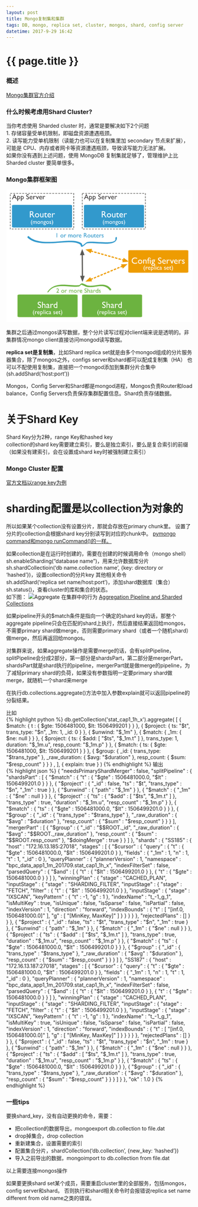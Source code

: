 ```yaml
---
layout: post
title: Mongo复制集和集群
tags: DB, mongo, replica set, cluster, mongos, shard, config server
datetime: 2017-9-29 16:42
---
```


{{ page.title }}
================
### 概述
<a href="https://docs.mongodb.com/manual/sharding/index.html">Mongo集群官方介绍</a>

### 什么时候考虑用Shard Cluster?
<p>
当你考虑使用 Sharded cluster 时，通常是要解决如下2个问题</br>
1. 存储容量受单机限制，即磁盘资源遭遇瓶颈。</br>
2. 读写能力受单机限制（读能力也可以在复制集里加 secondary 节点来扩展），可能是 CPU、内存或者网卡等资源遭遇瓶颈，导致读写能力无法扩展。</br>
如果你没有遇到上述问题，使用 MongoDB 复制集就足够了，管理维护上比 Sharded cluster 要简单很多。
</p>

### Mongo集群框架图
<img src="/assets/img/mongo-cluster-framework.png" />
<p>
集群之后通过mongos读写数据，整个分片读写过程对client端来说是透明的。非集群情况mongo client直接访问mongod读写数据。
</p>
<p>
<strong>replica set是复制集</strong>，比如Shard replica set就是由多个mongod组成的分片服务器集合，除了mongos之外，configs server和shard都可以配成复制集（HA）
也可以不配使用复制集，直接把一个mongod添加到集群分片合集中(sh.addShard(‘host:port’))
</p>
<p>
Mongos，Config Server和Shard都是mongod进程，Mongos负责Router和load balance，Config Servers负责保存集群配置信息。Shard负责存储数据。
</p>

# 关于Shard Key
<p>
Shard Key分为2种，range Key和hashed key</br>
collection的shard key需要建立索引，要么是独立索引，要么是复合索引的前缀（如果没有建索引，会在设置成shard key时被强制建立索引）
</p>

### Mongo Cluster 配置
<a href="https://docs.mongodb.com/manual/tutorial/deploy-sharded-cluster-ranged-sharding/">官方文档以range key为例</a>

# sharding配置是以collection为对象的
<p>
所以如果某个collection没有设置分片，那就会存放在primary chunk里。
设置了分片的collection会根据shard key分别读写到对应的chunk中。
<a href="https://docs.mongodb.com/manual/reference/command/">pymongo command和mongo runCommand()的一样。</a>
</p>
<p>
如果collection是在运行时创建的，需要在创建的时候调用命令（mongo shell）</br>
sh.enableSharding(“database name”)，用来允许数据库分片 </br>
sh.shardCollectioin(‘db name.collection name’, {key: directory or ‘hashed’})，设置collection的分片key
其他相关命令</br>
sh.addShard(‘replica set name/host:port’)，添加shard数据库（集合）</br>
sh.status()，查看cluster的库和集合的状态。</br>
如下图：
<img src="/assets/img/mongo-sh-status.png />
蓝色框表示3个shards（都不是复制集而是单独mongod server）
</p>

### Aggregate 在集群中的行为
<a href="https://docs.mongodb.com/manual/core/aggregation-pipeline-sharded-collections/#aggregation-pipeline-sharded-collection">
Aggregation Pipeline and Sharded Collections
</a>
<p>
如果pipeline开头的$match条件是指向一个确定的shard key的话，那整个aggregate pipeline只会在匹配的shard上执行，然后直接结果返回给mongos，不需要primary shard做merge，否则需要primary shard（或者一个随机shard）做merge，然后再返回给mongos。
</p>
<p>
对集群来说，如果aggregate操作是需要merge的话，会有splitPipeline，splitPipeline会分成2部分，第一部分是shardsPart，第二部分是mergerPart，shardsPart就是shard执行的pipeline，mergerPart就是做merge的pipeline，为了减轻primary shard的负荷，如果没有参数指明一定要primary shard做merge，就随机一个shard来merge
</p>
<p>
在执行db.collections.aggregate()方法中加入参数explain就可以返回pipeline的分裂结果。
</p>
比如</br>
{% highlight python %}
db.getCollection('stat_cap1_1h_x').aggregate(
    [
        { $match: { t : { $gte: 1506481000, $lt: 1506499201 }  } },
        { $project: { ts: "$t", trans_type: "$n", _1m: 1, _id: 0 } },
        { $unwind: "$_1m" },
        { $match: { _1m: { $ne: null } } },
        { $project: { ts: { $add: [ "$ts", "$_1m.t" ] }, trans_type: 1, duration: "$_1m.u", resp_count: "$_1m.p" } },
        { $match: { ts: { $gte: 1506481000, $lt: 1506499201 } } },
        { $group: { _id: { trans_type: "$trans_type" }, _raw_duration: { $avg: "$duration" }, resp_count: { $sum: "$resp_count" } } } ,
    ],
    { explain: true }
)
{% endhighlight %}
输出</br>
{% highlight json %}
{
    "needsPrimaryShardMerger" : false,
    "splitPipeline" : {
        "shardsPart" : [
            {
                "$match" : {
                    "t" : {
                        "$gte" : 1506481000.0,
                        "$lt" : 1506499201.0
                    }
                }
            },
            {
                "$project" : {
                    "_id" : false,
                    "ts" : "$t",
                    "trans_type" : "$n",
                    "_1m" : true
                }
            },
            {
                "$unwind" : {
                    "path" : "$_1m"
                }
            },
            {
                "$match" : {
                    "_1m" : {
                        "$ne" : null
                    }
                }
            },
            {
                "$project" : {
                    "ts" : {
                        "$add" : [
                            "$ts",
                            "$_1m.t"
                        ]
                    },
                    "trans_type" : true,
                    "duration" : "$_1m.u",
                    "resp_count" : "$_1m.p"
                }
            },
            {
                "$match" : {
                    "ts" : {
                        "$gte" : 1506481000.0,
                        "$lt" : 1506499201.0
                    }
                }
            },
            {
                "$group" : {
                    "_id" : {
                        "trans_type" : "$trans_type"
                    },
                    "_raw_duration" : {
                        "$avg" : "$duration"
                    },
                    "resp_count" : {
                        "$sum" : "$resp_count"
                    }
                }
            }
        ],
        "mergerPart" : [
            {
                "$group" : {
                    "_id" : "$$ROOT._id",
                    "_raw_duration" : {
                        "$avg" : "$$ROOT._raw_duration"
                    },
                    "resp_count" : {
                        "$sum" : "$$ROOT.resp_count"
                    },
                    "$doingMerge" : true
                }
            }
        ]
    },
    "shards" : {
        "SS185" : {
            "host" : "172.16.13.185:27018",
            "stages" : [
                {
                    "$cursor" : {
                        "query" : {
                            "t" : {
                                "$gte" : 1506481000.0,
                                "$lt" : 1506499201.0
                            }
                        },
                        "fields" : {
                            "_1m" : 1,
                            "n" : 1,
                            "t" : 1,
                            "_id" : 0
                        },
                        "queryPlanner" : {
                            "plannerVersion" : 1,
                            "namespace" : "bpc_data_app1_1m_201709.stat_cap1_1h_x",
                            "indexFilterSet" : false,
                            "parsedQuery" : {
                                "$and" : [
                                    {
                                        "t" : {
                                            "$lt" : 1506499201.0
                                        }
                                    },
                                    {
                                        "t" : {
                                            "$gte" : 1506481000.0
                                        }
                                    }
                                ]
                            },
                            "winningPlan" : {
                                "stage" : "CACHED_PLAN",
                                "inputStage" : {
                                    "stage" : "SHARDING_FILTER",
                                    "inputStage" : {
                                        "stage" : "FETCH",
                                        "filter" : {
                                            "t" : {
                                                "$lt" : 1506499201.0
                                            }
                                        },
                                        "inputStage" : {
                                            "stage" : "IXSCAN",
                                            "keyPattern" : {
                                                "t" : -1,
                                                "g" : 1
                                            },
                                            "indexName" : "t_-1_g_1",
                                            "isMultiKey" : true,
                                            "isUnique" : false,
                                            "isSparse" : false,
                                            "isPartial" : false,
                                            "indexVersion" : 1,
                                            "direction" : "forward",
                                            "indexBounds" : {
                                                "t" : [
                                                    "[inf.0, 1506481000.0]"
                                                ],
                                                "g" : [
                                                    "[MinKey, MaxKey]"
                                                ]
                                            }
                                        }
                                    }
                                }
                            },
                            "rejectedPlans" : []
                        }
                    }
                },
                {
                    "$project" : {
                        "_id" : false,
                        "ts" : "$t",
                        "trans_type" : "$n",
                        "_1m" : true
                    }
                },
                {
                    "$unwind" : {
                        "path" : "$_1m"
                    }
                },
                {
                    "$match" : {
                        "_1m" : {
                            "$ne" : null
                        }
                    }
                },
                {
                    "$project" : {
                        "ts" : {
                            "$add" : [
                                "$ts",
                                "$_1m.t"
                            ]
                        },
                        "trans_type" : true,
                        "duration" : "$_1m.u",
                        "resp_count" : "$_1m.p"
                    }
                },
                {
                    "$match" : {
                        "ts" : {
                            "$gte" : 1506481000.0,
                            "$lt" : 1506499201.0
                        }
                    }
                },
                {
                    "$group" : {
                        "_id" : {
                            "trans_type" : "$trans_type"
                        },
                        "_raw_duration" : {
                            "$avg" : "$duration"
                        },
                        "resp_count" : {
                            "$sum" : "$resp_count"
                        }
                    }
                }
            ]
        },
        "SS187" : {
            "host" : "172.16.13.187:27018",
            "stages" : [
                {
                    "$cursor" : {
                        "query" : {
                            "t" : {
                                "$gte" : 1506481000.0,
                                "$lt" : 1506499201.0
                            }
                        },
                        "fields" : {
                            "_1m" : 1,
                            "n" : 1,
                            "t" : 1,
                            "_id" : 0
                        },
                        "queryPlanner" : {
                            "plannerVersion" : 1,
                            "namespace" : "bpc_data_app1_1m_201709.stat_cap1_1h_x",
                            "indexFilterSet" : false,
                            "parsedQuery" : {
                                "$and" : [
                                    {
                                        "t" : {
                                            "$lt" : 1506499201.0
                                        }
                                    },
                                    {
                                        "t" : {
                                            "$gte" : 1506481000.0
                                        }
                                    }
                                ]
                            },
                            "winningPlan" : {
                                "stage" : "CACHED_PLAN",
                                "inputStage" : {
                                    "stage" : "SHARDING_FILTER",
                                    "inputStage" : {
                                        "stage" : "FETCH",
                                        "filter" : {
                                            "t" : {
                                                "$lt" : 1506499201.0
                                            }
                                        },
                                        "inputStage" : {
                                            "stage" : "IXSCAN",
                                            "keyPattern" : {
                                                "t" : -1,
                                                "g" : 1
                                            },
                                            "indexName" : "t_-1_g_1",
                                            "isMultiKey" : true,
                                            "isUnique" : false,
                                            "isSparse" : false,
                                            "isPartial" : false,
                                            "indexVersion" : 1,
                                            "direction" : "forward",
                                            "indexBounds" : {
                                                "t" : [
                                                    "[inf.0, 1506481000.0]"
                                                ],
                                                "g" : [
                                                    "[MinKey, MaxKey]"
                                                ]
                                            }
                                        }
                                    }
                                }
                            },
                            "rejectedPlans" : []
                        }
                    }
                },
                {
                    "$project" : {
                        "_id" : false,
                        "ts" : "$t",
                        "trans_type" : "$n",
                        "_1m" : true
                    }
                },
                {
                    "$unwind" : {
                        "path" : "$_1m"
                    }
                },
                {
                    "$match" : {
                        "_1m" : {
                            "$ne" : null
                        }
                    }
                },
                {
                    "$project" : {
                        "ts" : {
                            "$add" : [
                                "$ts",
                                "$_1m.t"
                            ]
                        },
                        "trans_type" : true,
                        "duration" : "$_1m.u",
                        "resp_count" : "$_1m.p"
                    }
                },
                {
                    "$match" : {
                        "ts" : {
                            "$gte" : 1506481000.0,
                            "$lt" : 1506499201.0
                        }
                    }
                },
                {
                    "$group" : {
                        "_id" : {
                            "trans_type" : "$trans_type"
                        },
                        "_raw_duration" : {
                            "$avg" : "$duration"
                        },
                        "resp_count" : {
                            "$sum" : "$resp_count"
                        }
                    }
                }
            ]
        }
    },
    "ok" : 1.0
}
{% endhighlight %}

### 一些tips
<p>
要换shard_key，没有自动更换的命令，需要：</br>
<ul>
<li>把collection的数据导出，mongoexport db.collection to file.dat</li>
<li>drop掉集合，drop collection</li>
<li>重新建集合，设置需要的索引</li>
<li>配置集合分片，shardCollection(‘db.collection’, {new_key: ‘hashed’})</li>
<li>导入之前导出的数据，mongoimport to db.collection from file.dat</li>
</ul>
以上需要连接mongos操作
</p>
<p>
如果要更换shard set某个成员，需要重启cluster里的全部服务，包括mongos，config server和shard。
否则执行和shard相关命令时会报错说replica set name different from old name之类的错误。
</p>
